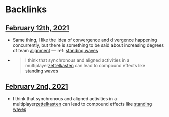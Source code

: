 
# Backlinks
## [February 12th, 2021](<February 12th, 2021.md>)
- Same thing, I like the idea of convergence and divergence happening concurrently, but there is something to be said about increasing degrees of team [alignment](<alignment.md>) — ref: [standing waves](<standing waves.md>)

- > I think that synchronous and aligned activities in a multiplayer[zettelkasten](<zettelkasten.md>) can lead to compound effects like [standing waves](<standing waves.md>)

## [February 2nd, 2021](<February 2nd, 2021.md>)
- I think that synchronous and aligned activities in a multiplayer[zettelkasten](<zettelkasten.md>) can lead to compound effects like [standing waves](<standing waves.md>)

